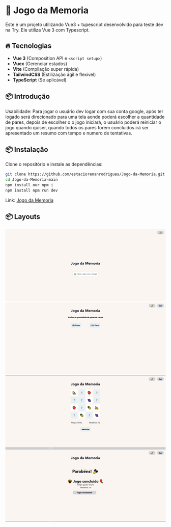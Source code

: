 # 🚀 Jogo da Memoria

Este é um projeto utilizando Vue3 + tupescript desenvolvido para teste dev na Try. Ele utiliza Vue 3 com Typescript.

## 🔥 Tecnologias

- **Vue 3** (Composition API e `<script setup>`)
- **Vuex** (Gerenciar estados)
- **Vite** (Compilação super rápida)
- **TailwindCSS** (Estilização ágil e flexível)
- **TypeScript** (Se aplicável)

## 📦 Introdução

Usabilidade: Para jogar o usuário dev logar com sua conta google, após ter logado será direcionado para uma tela aonde poderá escolher a quantidade de pares, depois de escolher o o jogo iniciará, o usuário poderá reiniciar o jogo quando quiser, quando todos os pares forem concluídos irá ser apresentado um resumo com tempo e numero de tentativas.

## 📦 Instalação

Clone o repositório e instale as dependências:

```bash
git clone https://github.com/estaciorenanrodrigues/Jogo-da-Memoria.git
cd Jogo-da-Memoria-main
npm install our npm i
npm install npm run dev
```

Link: [Jogo da Memoria](https://jogo-da-memoria-wine-alpha.vercel.app/play)

## 📦 Layouts

![Minha Imagem](./src/assets/login%20light.PNG)
![Minha Imagem](./src/assets/Configuracao.PNG)
![Minha Imagem](./src/assets/tabuleiro.PNG)
![Minha Imagem](./src/assets/congratulations.PNG)
